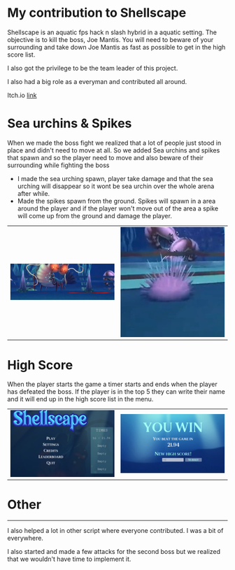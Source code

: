 # My contribution to Shellscape

Shellscape is an aquatic fps hack n slash hybrid in a aquatic setting. The objective is to kill the boss, Joe Mantis.
You will need to beware of your surrounding and take down Joe Mantis as fast as possible to get in the high score list. 

I also got the privilege to be the team leader of this project. 

I also had a big role as a everyman and contributed all around. 

 Itch.io [link](https://yrgo-game-creator.itch.io/shellscape)

# Sea urchins & Spikes

When we made the boss fight we realized that a lot of people just stood in place and didn't need to move at all. So we added Sea urchins and spikes that spawn and so the player need to move and also beware of their surrounding while fighting the boss
- I made the sea urching spawn, player take damage and that the sea urching will disappear so it wont be sea urchin over the whole arena after while.
- Made the spikes spawn from the ground.
  Spikes will spawn in a area around the player and if the player won't move out of the area a spike will come up from the ground and damage the player. 
<table>
  <tr>
    <td><img src="Images&Gifs/Spike shell.png"" width="400"></td>
    <td><img src="Images&Gifs/sea urchin.png" width="400"></td>
  </tr>
</table>


# High Score
When the player starts the game a timer starts and ends when the player has defeated the boss. If the player is in the top 5 they can write their name and it will end up in the high score list in the menu. 

<table>
  <tr>
    <td><img src="Images&Gifs/HSmainShell.png" width="400"></td>
    <td><img src="Images&Gifs/newhighscoreshell.png" width="400"></td>
  </tr>
</table>


# Other
---
I also helped a lot in other script where everyone contributed. 
I was a bit of everywhere. 

I also started and made a few attacks for the second boss but we realized that we wouldn't have time to implement it. 
